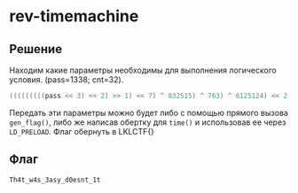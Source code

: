 # rev-timemachine

## Решение
Находим какие параметры необходимы для выполнения логического условия. (pass=1338; cnt=32).
``` c++
(((((((((pass << 3) << 2) >> 1) << 7) ^ 832515) ^ 763) ^ 6125124) << 2) == 31474416 && ((((cnt << 7) ^ 3) >> 4) >> 1) == 16)
```
Передать эти параметры можно будет либо с помощью прямого вызова ```gen_flag()```, либо же написав обертку для ```time()``` и использовав ее через ```LD_PRELOAD```. Флаг обернуть в LKLCTF{}

## Флаг
```Th4t_w4s_3asy_d0esnt_1t```